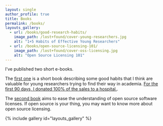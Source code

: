 ```yaml
---
layout: single
author_profile: true
title: Books
permalink: /books/
layouts_gallery:
  - url: /books/good-research-habits/
    image_path: /lost+found/cover-young-researchers.jpg
    alt: "1+5 Habits of Effective Young Researchers"
  - url: /books/open-source-licensing-101/
    image_path: /lost+found/cover-oss-licensing.jpg
    alt: "Open Source Licensing 101"
---
```


I've published two short e-books.

The [first one](/books/good-research-habits/) is a short book describing some good habits that I think are valuable for young researchers trying to find their way in academia. [For the first 90 days, I donated 100% of the sales to a hospital.](/books/good-research-habits/).

The [second book](/books/open-source-licensing-101/) aims to ease the understanding of open source software licenses. If open source is your thing, you may want to know more about open source licensing.

{% include gallery id="layouts_gallery"  %}
